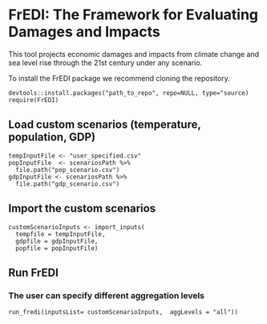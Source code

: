 # FrEDI: The Framework for Evaluating Damages and Impacts
This tool projects economic damages and impacts from climate change and sea level rise through the 21st century under any scenario.

To install the FrEDI package we recommend cloning the repository.

```
devtools::install.packages("path_to_repo", repo=NULL, type="source)
require(FrEDI)
```

## Load custom scenarios (temperature, population, GDP)

```
tempInputFile <- "user_specified.csv"
popInputFile  <- scenariosPath %>% 
  file.path("pop_scenario.csv") 
gdpInputFile <- scenariosPath %>% 
  file.path("gdp_scenario.csv")
```

## Import the custom scenarios

```
customScenarioInputs <- import_inputs(
  tempfile = tempInputFile, 
  gdpfile = gdpInputFile,
  popfile = popInputFile)
```

## Run FrEDI
### The user can specify different aggregation levels

```
run_fredi(inputsList= customScenarioInputs,  aggLevels = "all"))
```

